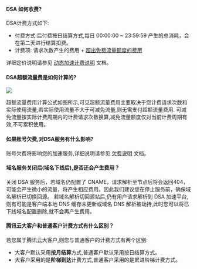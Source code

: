 #### DSA 如何收费?

DSA计费方式如下:

- 付费方式:后付费按日结算方式,每日 00:00:00 ~ 23:59:59 产生的总消耗，会在第二天进行结算扣费。
- 计费项: 请求次数产生的费用 + [超出免费流量额度的费用](#fluxcost)  

详细定价说明请参见 [动态加速计费说明](https://cloud.tencent.com/document/product/570/10979) 文档。

<span id="fluxcost"></span>

#### DSA超额流量费是如何计算的?

![](https://main.qcloudimg.com/raw/916aeee6cc1351cc0fcadc7c46c5e1fb.png)

超额流量费用计算公式如图所示,可见超额流量费用主要取决于您计费请求次数和实际使用流量,若实际使用流量不大于可减免流量,则无需支付超额流量费用.
可减免流量按实际计费周期内的计费请求次数换算,减免流量额度仅对当前计费周期有效,不可累积使用。

#### 如果账号欠费,对DSA服务有什么影响?

账号欠费将影响您的加速服务,详细说明请参见 [欠费说明](https://cloud.tencent.com/document/product/570/15567) 文档。

#### 域名服务关闭后(域名下线后),是否还会产生费用？

关闭 DSA 服务后，若域名仍配置了 CNAME，请求解析至节点后将会返回404，可能会产生微小的流量，将产生相应费用。因此我们建议您在停止服务前，确保域名解析已切换回源。
若域名解析切回源站后,仍有用户请求解析到 DSA 加速平台,则有可能是客户端本地 DNS 缓存未更新或域名 DNS 解析被劫持,此时您可以将已下线域名配置删除,就不会再产生费用。

#### 腾讯云大客户和普通客户计费方式有什么区别？

若您属于腾讯云大客户,则您与普通客户的计费方式有两个区别:  

- 大客户默认采用<strong>按月结算</strong>方式,普通客户默认采用按日结算方式。 
- 大客户采用的是<strong>阶梯到达</strong>计费方式,普通客户采用的是累进阶梯计费方式。